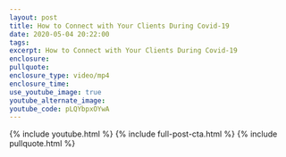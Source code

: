 ```yaml
---
layout: post
title: How to Connect with Your Clients During Covid-19
date: 2020-05-04 20:22:00
tags:
excerpt: How to Connect with Your Clients During Covid-19
enclosure:
pullquote:
enclosure_type: video/mp4
enclosure_time:
use_youtube_image: true
youtube_alternate_image:
youtube_code: pLQYbpxOYwA
---
```


{% include youtube.html %} {% include full-post-cta.html %} {% include pullquote.html %}